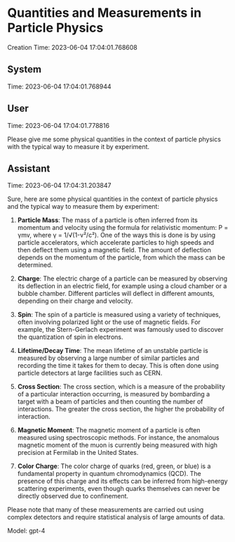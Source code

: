 # Quantities and Measurements in Particle Physics

Creation Time: 2023-06-04 17:04:01.768608

## System

Time: 2023-06-04 17:04:01.768944



## User

Time: 2023-06-04 17:04:01.778816

Please give me some physical quantities in the context of particle physics with the typical way to measure it by experiment.

## Assistant

Time: 2023-06-04 17:04:31.203847

Sure, here are some physical quantities in the context of particle physics and the typical way to measure them by experiment:

1. **Particle Mass**: The mass of a particle is often inferred from its momentum and velocity using the formula for relativistic momentum: P = γmv, where γ = 1/√(1-v²/c²). One of the ways this is done is by using particle accelerators, which accelerate particles to high speeds and then deflect them using a magnetic field. The amount of deflection depends on the momentum of the particle, from which the mass can be determined.

2. **Charge**: The electric charge of a particle can be measured by observing its deflection in an electric field, for example using a cloud chamber or a bubble chamber. Different particles will deflect in different amounts, depending on their charge and velocity.

3. **Spin**: The spin of a particle is measured using a variety of techniques, often involving polarized light or the use of magnetic fields. For example, the Stern-Gerlach experiment was famously used to discover the quantization of spin in electrons.

4. **Lifetime/Decay Time**: The mean lifetime of an unstable particle is measured by observing a large number of similar particles and recording the time it takes for them to decay. This is often done using particle detectors at large facilities such as CERN.

5. **Cross Section**: The cross section, which is a measure of the probability of a particular interaction occurring, is measured by bombarding a target with a beam of particles and then counting the number of interactions. The greater the cross section, the higher the probability of interaction.

6. **Magnetic Moment**: The magnetic moment of a particle is often measured using spectroscopic methods. For instance, the anomalous magnetic moment of the muon is currently being measured with high precision at Fermilab in the United States.

7. **Color Charge**: The color charge of quarks (red, green, or blue) is a fundamental property in quantum chromodynamics (QCD). The presence of this charge and its effects can be inferred from high-energy scattering experiments, even though quarks themselves can never be directly observed due to confinement.

Please note that many of these measurements are carried out using complex detectors and require statistical analysis of large amounts of data.

Model: gpt-4